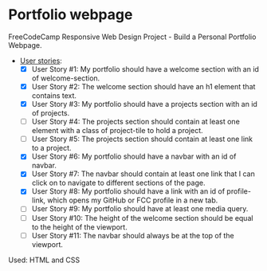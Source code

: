 # Portfolio webpage

FreeCodeCamp Responsive Web Design Project - Build a Personal Portfolio Webpage.  
- [User stories](https://www.freecodecamp.org/learn/responsive-web-design/responsive-web-design-projects/build-a-personal-portfolio-webpage):
  - [x] User Story #1: My portfolio should have a welcome section with an id of welcome-section.
  - [x] User Story #2: The welcome section should have an h1 element that contains text.
  - [x] User Story #3: My portfolio should have a projects section with an id of projects.
  - [ ] User Story #4: The projects section should contain at least one element with a class of project-tile to hold a project.
  - [ ] User Story #5: The projects section should contain at least one link to a project.
  - [x] User Story #6: My portfolio should have a navbar with an id of navbar.
  - [x] User Story #7: The navbar should contain at least one link that I can click on to navigate to different sections of the page.
  - [x] User Story #8: My portfolio should have a link with an id of profile-link, which opens my GitHub or FCC profile in a new tab.
  - [ ] User Story #9: My portfolio should have at least one media query.
  - [ ] User Story #10: The height of the welcome section should be equal to the height of the viewport.
  - [ ] User Story #11: The navbar should always be at the top of the viewport.

Used: HTML and CSS
